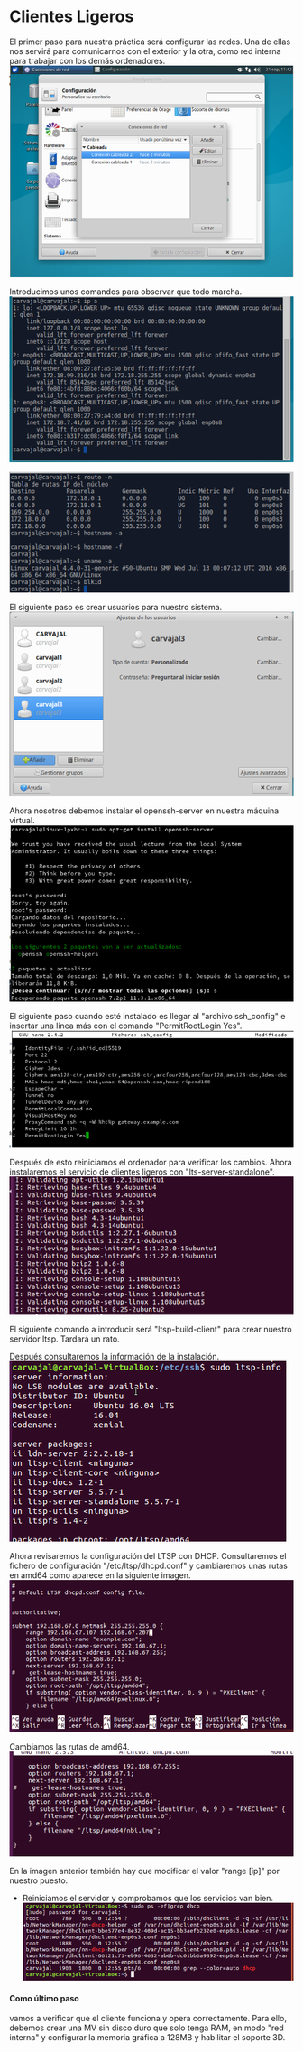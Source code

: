 

# Clientes Ligeros

El primer paso para nuestra práctica será configurar las redes.
Una de ellas nos servirá para comunicarnos con el exterior y la otra, como red interna para trabajar con los demás ordenadores.
![imagen01](./imagenes/1.png)

Introducimos unos comandos para observar que todo marcha.
![2](./imagenes/2.png)

![3](./imagenes/3.png)

El siguiente paso es crear usuarios para nuestro sistema.
![4](./imagenes/4.png)

Ahora nosotros debemos instalar el openssh-server en nuestra máquina virtual.
![5](./imagenes/openssh.png)

El siguiente paso cuando esté instalado es llegar al "archivo ssh_config" e insertar una línea más con el comando "PermitRootLogin Yes".
![3](./imagenes/confssh.png)

Después de esto reiniciamos el ordenador para verificar los cambios. Ahora instalaremos el servicio de clientes ligeros con "lts-server-standalone".
![3](./imagenes/ltsp-build-client.png)

El siguiente comando a introducir será "ltsp-build-client" para crear nuestro servidor ltsp. Tardará un rato.

Después consultaremos la información de la instalación.
![3](./imagenes/infoltsp.png)

Ahora revisaremos la configuración del LTSP con DHCP.
Consultaremos el fichero de configuración "/etc/ltsp/dhcpd.conf" y cambiaremos unas rutas en amd64 como aparece en la siguiente imagen.
![3](./imagenes/dhcpdconf.png)

Cambiamos las rutas de amd64.
![3](./imagenes/amd64.png)

En la imagen anterior también hay que modificar el valor "range [ip]" por nuestro puesto.

- Reiniciamos el servidor y comprobamos que los servicios van bien.
![3](./imagenes/servicioscomprobar.png)

#### Como último paso
vamos a verificar que el cliente funciona y opera correctamente. Para ello, debemos crear una MV sin disco duro que solo tenga RAM, en modo "red interna" y configurar la memoria gráfica a 128MB y habilitar el soporte 3D.
